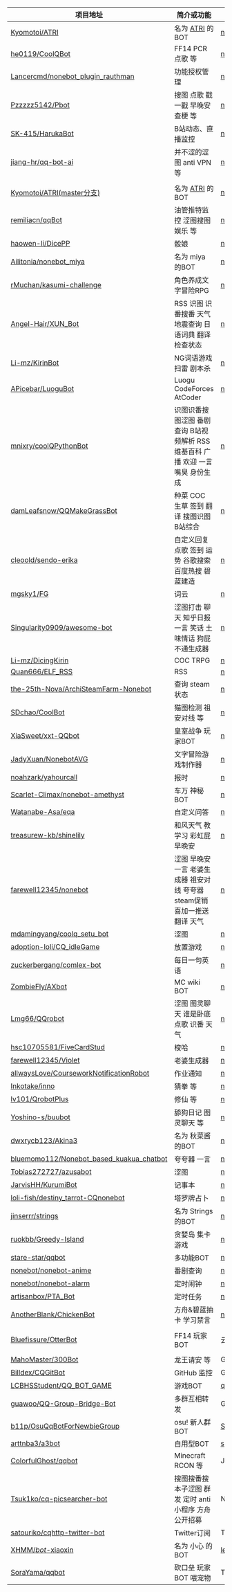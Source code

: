 

| 项目地址                                                     | 简介或功能                                                   | 依赖                                                         | 核心作者                                              |
| ------------------------------------------------------------ | ------------------------------------------------------------ | ------------------------------------------------------------ | ----------------------------------------------------- |
| [Kyomotoi/ATRI](https://github.com/Kyomotoi/ATRI)            | 名为 [ATRI](https://atri-mdm.com/) 的BOT                     | [nonebot2](https://github.com/nonebot/nonebot2)              | [Kyomotoi](https://github.com/Kyomotoi)               |
| [he0119/CoolQBot](https://github.com/he0119/CoolQBot)        | FF14 PCR 点歌 等                                             | [nonebot2](https://github.com/nonebot/nonebot2)              | [he0119](https://github.com/he0119)                   |
| [Lancercmd/nonebot_plugin_rauthman](https://github.com/Lancercmd/nonebot_plugin_rauthman) | 功能授权管理                                                 | [nonebot2](https://github.com/nonebot/nonebot2)              | [Lancercmd](https://github.com/Lancercmd)             |
| [Pzzzzz5142/Pbot](https://github.com/Pzzzzz5142/Pbot)        | 搜图 点歌 戳一戳 早晚安 查梗 等                              | [nonebot2](https://github.com/nonebot/nonebot2)              | [Pzzzzz5142](https://github.com/Pzzzzz5142)           |
| [SK-415/HarukaBot](https://github.com/SK-415/HarukaBot)      | B站动态、直播监控                                            | [nonebot2](https://github.com/nonebot/nonebot2)              | [SK-415](https://github.com/SK-415)                   |
| [jiang-hr/qq-bot-ai](https://github.com/jiang-hr/qq-bot-ai)  | 并不涩的涩图 anti VPN 等                                     | [nonebot2](https://github.com/nonebot/nonebot2)              | [jiang-hr](https://github.com/jiang-hr)               |
|                                                              |                                                              |                                                              |                                                       |
| [Kyomotoi/ATRI(master分支)](https://github.com/Kyomotoi/ATRI/tree/master) | 名为 [ATRI](https://atri-mdm.com/) 的BOT                     | [nonebot](https://github.com/nonebot/nonebot)                | [Kyomotoi](https://github.com/Kyomotoi)               |
| [remiliacn/qqBot](https://github.com/remiliacn/qqBot)        | 油管推特监控 涩图搜图 娱乐 等                                | [nonebot](https://github.com/nonebot/nonebot)                | [remiliacn](https://github.com/remiliacn)             |
| [haowen-li/DicePP](https://github.com/haowen-li/DicePP)      | 骰娘                                                         | [nonebot](https://github.com/nonebot/nonebot)                | [haowen-li](https://github.com/haowen-li)             |
| [Ailitonia/nonebot_miya](https://github.com/Ailitonia/nonebot_miya) | 名为 miya 的BOT                                              | [nonebot](https://github.com/nonebot/nonebot)                | [Ailitonia](https://github.com/Ailitonia)             |
| [rMuchan/kasumi-challenge](https://github.com/rMuchan/kasumi-challenge) | 角色养成文字冒险RPG                                          | [nonebot](https://github.com/nonebot/nonebot)                | [rMuchan](https://github.com/rMuchan)                 |
| [Angel-Hair/XUN_Bot](https://github.com/Angel-Hair/XUN_Bot)  | RSS 识图 识番搜番 天气地震查询 日语词典 翻译 检查状态        | [nonebot](https://github.com/nonebot/nonebot)                | [Angel-Hair](https://github.com/Angel-Hair)           |
| [Li-mz/KirinBot](https://github.com/Li-mz/KirinBot)          | NG词语游戏 扫雷 剧本杀                                       | [nonebot](https://github.com/nonebot/nonebot)                | [Li-mz](https://github.com/Li-mz)                     |
| [APicebar/LuoguBot](https://github.com/APicebar/LuoguBot)    | Luogu CodeForces AtCoder                                     | [nonebot](https://github.com/nonebot/nonebot)                | [APicebar](https://github.com/APicebar)               |
| [mnixry/coolQPythonBot](https://github.com/mnixry/coolQPythonBot) | 识图识番搜图涩图 番剧查询 B站视频解析 RSS 维基百科 广播 欢迎 一言 嘴臭 身份生成 | [nonebot](https://github.com/nonebot/nonebot)                | [mnixry](https://github.com/mnixry)                   |
| [damLeafsnow/QQMakeGrassBot](https://github.com/damLeafsnow/QQMakeGrassBot) | 种菜 COC 生草 签到 翻译 搜图识图 B站综合                     | [nonebot](https://github.com/nonebot/nonebot)                | [damLeafsnow](https://github.com/damLeafsnow)         |
| [cleoold/sendo-erika](https://github.com/cleoold/sendo-erika) | 自定义回复 点歌 签到 运势 谷歌搜索 百度热搜 碧蓝建造         | [nonebot](https://github.com/nonebot/nonebot)                | [cleoold](https://github.com/cleoold)                 |
| [mgsky1/FG](https://github.com/mgsky1/FG)                    | 词云                                                         | [nonebot](https://github.com/nonebot/nonebot)                | [mgsky1](https://github.com/mgsky1)                   |
| [Singularity0909/awesome-bot](https://github.com/Singularity0909/awesome-bot) | 涩图打击 聊天 知乎日报 一言 笑话 土味情话 狗屁不通生成器     | [nonebot](https://github.com/nonebot/nonebot)                | [Singularity0909](https://github.com/Singularity0909) |
| [Li-mz/DicingKirin](https://github.com/Li-mz/DicingKirin)    | COC TRPG                                                     | [nonebot](https://github.com/nonebot/nonebot)                | [Li-mz](https://github.com/Li-mz)                     |
| [Quan666/ELF_RSS](https://github.com/Quan666/ELF_RSS)        | RSS                                                          | [nonebot](https://github.com/nonebot/nonebot)                | [Quan666](https://github.com/Quan666)                 |
| [the-25th-Nova/ArchiSteamFarm-Nonebot](https://github.com/the-25th-Nova/ArchiSteamFarm-Nonebot) | 查询 steam 状态                                              | [nonebot](https://github.com/nonebot/nonebot)                | [the-25th-Nova](https://github.com/the-25th-Nova)     |
| [SDchao/CoolBot](https://github.com/SDchao/CoolBot)          | 猫图检测 祖安对线 等                                         | [nonebot](https://github.com/nonebot/nonebot)                | [SDchao](https://github.com/SDchao)                   |
| [XiaSweet/xxt-QQbot](https://github.com/XiaSweet/xxt-QQbot)  | 皇室战争 玩家BOT                                             | [nonebot](https://github.com/nonebot/nonebot)                | [XiaSweet](https://github.com/XiaSweet)               |
| [JadyXuan/NonebotAVG](https://github.com/JadyXuan/NonebotAVG) | 文字冒险游戏制作器                                           | [nonebot](https://github.com/nonebot/nonebot)                | [JadyXuan](https://github.com/JadyXuan)               |
| [noahzark/yahourcall](https://github.com/noahzark/yahourcall) | 报时                                                         | [nonebot](https://github.com/nonebot/nonebot)                | [noahzark](https://github.com/noahzark)               |
| [Scarlet-Climax/nonebot-amethyst](https://github.com/Scarlet-Climax/nonebot-amethyst) | 车万 神秘BOT                                                 | [nonebot](https://github.com/nonebot/nonebot)                | [Scarlet-Climax](https://github.com/Scarlet-Climax)   |
| [Watanabe-Asa/eqa](https://github.com/Watanabe-Asa/eqa)      | 自定义问答                                                   | [nonebot](https://github.com/nonebot/nonebot)                | [Watanabe-Asa](https://github.com/Watanabe-Asa)       |
| [treasurew-kb/shinelily](https://github.com/treasurew-kb/shinelily) | 和风天气 教学习 彩虹屁 早晚安                                | [nonebot](https://github.com/nonebot/nonebot)                | [treasurew-kb](https://github.com/treasurew-kb)       |
| [farewell12345/nonebot](https://github.com/farewell12345/nonebot) | 涩图 早晚安 一言 老婆生成器 祖安对线 夸夸器 steam促销 喜加一推送 翻译 天气 | [nonebot](https://github.com/nonebot/nonebot)                | [farewell12345](https://github.com/farewell12345)     |
| [mdamingyang/coolq_setu_bot](https://github.com/mdamingyang/coolq_setu_bot) | 涩图                                                         | [nonebot](https://github.com/nonebot/nonebot)                | [mdamingyang](https://github.com/mdamingyang)         |
| [adoption-loli/CQ_idleGame](https://github.com/adoption-loli/CQ_idleGame) | 放置游戏                                                     | [nonebot](https://github.com/nonebot/nonebot)                | [adoption-loli](https://github.com/adoption-loli)     |
| [zuckerbergang/comlex-bot](https://github.com/zuckerbergang/comlex-bot) | 每日一句英语                                                 | [nonebot](https://github.com/nonebot/nonebot)                | [zuckerbergang](https://github.com/zuckerbergang)     |
| [ZombieFly/AXbot](https://github.com/ZombieFly/AXbot)        | MC wiki BOT                                                  | [nonebot](https://github.com/nonebot/nonebot)                | [ZombieFly](https://github.com/ZombieFly)             |
| [Lmg66/QQrobot](https://github.com/Lmg66/QQrobot)            | 涩图 图灵聊天 谁是卧底 点歌 识番 天气                        | [nonebot](https://github.com/nonebot/nonebot)                | [Lmg66](https://github.com/Lmg66)                     |
| [hsc10705581/FiveCardStud](https://github.com/hsc10705581/FiveCardStud) | 梭哈                                                         | [nonebot](https://github.com/nonebot/nonebot)                | [hsc10705581](https://github.com/hsc10705581)         |
| [farewell12345/Violet](https://github.com/farewell12345/Violet) | 老婆生成器                                                   | [nonebot](https://github.com/nonebot/nonebot)                | [farewell12345](https://github.com/farewell12345)     |
| [allwaysLove/CourseworkNotificationRobot](https://github.com/allwaysLove/CourseworkNotificationRobot) | 作业通知                                                     | [nonebot](https://github.com/nonebot/nonebot)                | [allwaysLove](https://github.com/allwaysLove)         |
| [Inkotake/inno](https://github.com/Inkotake/inno)            | 猜拳 等                                                      | [nonebot](https://github.com/nonebot/nonebot)                | [Inkotake](https://github.com/Inkotake)               |
| [lv101/QrobotPlus](https://github.com/lv101/QrobotPlus)      | 修仙 等                                                      | [nonebot](https://github.com/nonebot/nonebot)                | [lv101](https://github.com/lv101)                     |
| [Yoshino-s/buubot](https://github.com/Yoshino-s/buubot)      | 舔狗日记 图灵聊天 等                                         | [nonebot](https://github.com/nonebot/nonebot)                | [Yoshino-s](https://github.com/Yoshino-s)             |
| [dwxrycb123/Akina3](https://github.com/dwxrycb123/Akina3)    | 名为 秋菜酱 的BOT                                            | [nonebot](https://github.com/nonebot/nonebot)                | [dwxrycb123](https://github.com/dwxrycb123)           |
| [bluemomo112/Nonebot_based_kuakua_chatbot](https://github.com/bluemomo112/Nonebot_based_kuakua_chatbot) | 夸夸器 一言                                                  | [nonebot](https://github.com/nonebot/nonebot)                | [bluemomo112](https://github.com/bluemomo112)         |
| [Tobias272727/azusabot](https://github.com/Tobias272727/azusabot) | 涩图                                                         | [nonebot](https://github.com/nonebot/nonebot)                | [Tobias272727](https://github.com/Tobias272727)       |
| [JarvisHH/KurumiBot](https://github.com/JarvisHH/KurumiBot)  | 记事本                                                       | [nonebot](https://github.com/nonebot/nonebot)                | [JarvisHH](https://github.com/JarvisHH)               |
| [loli-fish/destiny_tarrot-CQnonebot](https://github.com/loli-fish/destiny_tarrot-CQnonebot) | 塔罗牌占卜                                                   | [nonebot](https://github.com/nonebot/nonebot)                | [loli-fish](https://github.com/loli-fish)             |
| [jinserrr/strings](https://github.com/jinserrr/strings)      | 名为 Strings 的BOT                                           | [nonebot](https://github.com/nonebot/nonebot)                | [jinserrr](https://github.com/jinserrr)               |
| [ruokbb/Greedy-Island](https://github.com/ruokbb/Greedy-Island) | 贪婪岛 集卡游戏                                              | [nonebot](https://github.com/nonebot/nonebot)                | [ruokbb](https://github.com/ruokbb)                   |
| [stare-star/qqbot](https://github.com/stare-star/qqbot)      | 多功能BOT                                                    | [nonebot](https://github.com/nonebot/nonebot)                | [stare-star](https://github.com/stare-star)           |
| [nonebot/nonebot-anime](https://github.com/nonebot/nonebot-anime) | 番剧查询                                                     | [nonebot](https://github.com/nonebot/nonebot)                | [Richard Chien](https://github.com/richardchien)      |
| [nonebot/nonebot-alarm](https://github.com/nonebot/nonebot-alarm) | 定时闹钟                                                     | [nonebot](https://github.com/nonebot/nonebot)                | [yanyongyu](https://github.com/yanyongyu)             |
| [artisanbox/PTA_Bot](https://github.com/artisanbox/PTA_Bot)  | 定时任务                                                     | [nonebot](https://github.com/nonebot/nonebot)                | [artisanbox](https://github.com/artisanbox)           |
| [AnotherBlank/ChickenBot](https://github.com/AnotherBlank/ChickenBot) | 方舟&碧蓝抽卡 学习禁言                                       | [nonebot](https://github.com/nonebot/nonebot)                | [AnotherBlank](https://github.com/AnotherBlank)       |
|                                                              |                                                              |                                                              |                                                       |
| [Bluefissure/OtterBot](https://github.com/Bluefissure/OtterBot) | FF14 玩家BOT                                                 | 云BOT                                                        | [Bluefissure](https://github.com/Bluefissure)         |
|                                                              |                                                              |                                                              |                                                       |
| [MahoMaster/300Bot](https://github.com/MahoMaster/300Bot)    | 龙王请安 等                                                  | Golang                                                       | [MahoMaster](https://github.com/MahoMaster)           |
| [Billdex/CQGitBot](https://github.com/Billdex/CQGitBot)      | GitHub 监控                                                  | Golang                                                       | [Billdex](https://github.com/Billdex)                 |
| [LCBHSStudent/QQ_BOT_GAME](https://github.com/LCBHSStudent/QQ_BOT_GAME) | 游戏BOT                                                      | [qq-bot-api](https://github.com/catsworld/qq-bot-api)        | [LCBHSStudent](https://github.com/LCBHSStudent)       |
| [guawoo/QQ-Group-Bridge-Bot](https://github.com/guawoo/QQ-Group-Bridge-Bot) | 多群互相转发                                                 | Golang                                                       | [guawoo](https://github.com/guawoo)                   |
| [b11p/OsuQqBotForNewbieGroup](https://github.com/b11p/OsuQqBotForNewbieGroup) | osu! 新人群 BOT                                              | [Sisters.WudiLib](https://github.com/int-and-his-friends/Sisters.WudiLib) | [b11p](https://github.com/b11p)                       |
| [arttnba3/a3bot](https://github.com/arttnba3/a3bot)          | 自用型BOT                                                    | [springCQ](https://github.com/lz1998/Spring-CQ)              | [arttnba3](https://github.com/arttnba3)               |
| [ColorfulGhost/qqbot](https://github.com/ColorfulGhost/qqbot) | Minecraft RCON 等                                            | Java                                                         | [ColorfulGhost](https://github.com/ColorfulGhost)     |
| [Tsuk1ko/cq-picsearcher-bot](https://github.com/Tsuk1ko/cq-picsearcher-bot) | 搜图搜番搜本子涩图 群发 定时 anti小程序 方舟公开招募         | Node.js                                                      | [Tsuk1ko](https://github.com/Tsuk1ko)                 |
| [satouriko/cqhttp-twitter-bot](https://github.com/satouriko/cqhttp-twitter-bot) | Twitter订阅                                                  | TypeScript                                                   | [satouriko](https://github.com/satouriko)             |
| [XHMM/*bot*-xiaoxin](https://github.com/XHMM/bot-xiaoxin)    | 名为 小心 的BOT                                              | [lemon-bot](https://github.com/XHMM/lemon-bot)               | [XHMM](https://github.com/XHMM)                       |
| [SoraYama/qqbot](https://github.com/SoraYama/qqbot)          | 砍口垒 玩家BOT 喂宠物                                        | TypeScript                                                   | [SoraYama](https://github.com/SoraYama)               |

